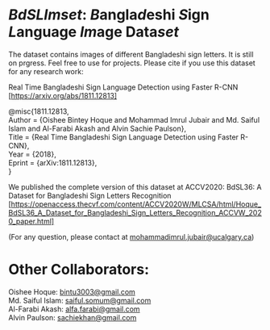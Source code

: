 # *BdSLImset*: *B*angla*d*eshi *S*ign *L*anguage *Im*age Data*set*
The dataset contains images of different Bangladeshi sign letters. It is still on prgress. Feel free to use for projects.
Please cite if you use this dataset for any research work:

Real Time Bangladeshi Sign Language Detection using Faster R-CNN  
[https://arxiv.org/abs/1811.12813]

@misc{1811.12813,  
Author = {Oishee Bintey Hoque and Mohammad Imrul Jubair and Md. Saiful Islam and Al-Farabi Akash and Alvin Sachie Paulson},  
Title = {Real Time Bangladeshi Sign Language Detection using Faster R-CNN},  
Year = {2018},  
Eprint = {arXiv:1811.12813},  
}

We published the complete version of this dataset at ACCV2020:
BdSL36: A Dataset for Bangladeshi Sign Letters Recognition
[https://openaccess.thecvf.com/content/ACCV2020W/MLCSA/html/Hoque_BdSL36_A_Dataset_for_Bangladeshi_Sign_Letters_Recognition_ACCVW_2020_paper.html]

(For any question, please contact at mohammadimrul.jubair@ucalgary.ca)

# Other Collaborators:
Oishee Hoque: bintu3003@gmail.com  
Md. Saiful	Islam:	saiful.somum@gmail.com  
Al-Farabi	Akash:	alfa.farabi@gmail.com  
Alvin	Paulson:	sachiekhan@gmail.com
